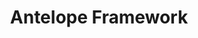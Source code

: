 ---
layout: network
title: Antelope Framework
permalink: /blockchain/antelope-framework/
lang: ru
page_id: antelope-framework
detail-description: Antelope Frameworks — это набор блокчейн-протоколов и инструментов, предназначенный для улучшения производительности, масштабируемости и безопасности децентрализованных приложений. Он включает в себя передовые технологии, такие как механизмы консенсуса, системы управления ресурсами и инструменты для разработчиков, которые облегчают создание и поддержку блокчейн-сетей и приложений. Antelope предоставляет универсальную основу, которая может быть адаптирована под различные проекты в экосистеме блокчейна, обеспечивая высокую степень интероперабельности и гибкости.
---